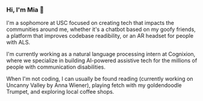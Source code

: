### Hi, I'm Mia 👋

I'm a sophomore at USC focused on creating tech that impacts the communities around me, whether it's a chatbot based on my goofy friends, a platform that improves codebase readibility, or an AR headset for people with ALS.

I'm currently working as a natural language processing intern at Cognixion, where we specialize in building AI-powered assistive tech for the millions of people with communication disabilities.

When I'm not coding, I can usually be found reading (currently working on Uncanny Valley by Anna Wiener), playing fetch with my goldendoodle Trumpet, and exploring local coffee shops.
